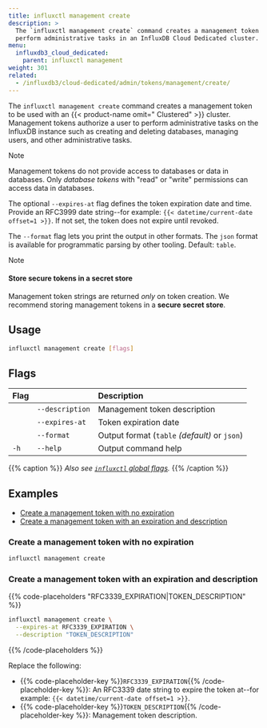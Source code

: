 ```yaml
---
title: influxctl management create
description: >
  The `influxctl management create` command creates a management token used to
  perform administrative tasks in an InfluxDB Cloud Dedicated cluster.
menu:
  influxdb3_cloud_dedicated:
    parent: influxctl management
weight: 301
related:
  - /influxdb3/cloud-dedicated/admin/tokens/management/create/
---
```


The `influxctl management create` command creates a management token to be used
with an {{< product-name omit=" Clustered" >}} cluster.
Management tokens authorize a user to perform administrative tasks on the
InfluxDB instance such as creating and deleting databases, managing users, and
other administrative tasks.

> [!Note]
> Management tokens do not provide access to databases or data in databases.
> Only _database tokens_ with "read" or "write" permissions can access data in
> databases.

The optional `--expires-at` flag defines the token expiration date and time.
Provide an RFC3999 date string--for example: `{{< datetime/current-date offset=1 >}}`.
If not set, the token does not expire until revoked.

The `--format` flag lets you print the output in other formats.
The `json` format is available for programmatic parsing by other tooling.
Default: `table`.

> [!Note]
> #### Store secure tokens in a secret store
> 
> Management token strings are returned _only_ on token creation.
> We recommend storing management tokens in a **secure secret store**.

## Usage

```sh
influxctl management create [flags]
```

## Flags

| Flag |                 | Description                                   |
| :--- | :-------------- | :-------------------------------------------- |
|      | `--description` | Management token description                  |
|      | `--expires-at`  | Token expiration date                         |
|      | `--format`      | Output format (`table` _(default)_ or `json`) |
| `-h` | `--help`        | Output command help                           |

{{% caption %}}
_Also see [`influxctl` global flags](/influxdb3/cloud-dedicated/reference/cli/influxctl/#global-flags)._
{{% /caption %}}

## Examples

- [Create a management token with no expiration](#create-a-management-token-with-no-expiration)
- [Create a management token with an expiration and description](#create-a-management-token-with-an-expiration-and-description)

### Create a management token with no expiration

```sh
influxctl management create
```

### Create a management token with an expiration and description

{{% code-placeholders "RFC3339_EXPIRATION|TOKEN_DESCRIPTION" %}}
```sh
influxctl management create \
  --expires-at RFC3339_EXPIRATION \
  --description "TOKEN_DESCRIPTION"
```
{{% /code-placeholders %}}

Replace the following:

- {{% code-placeholder-key %}}`RFC3339_EXPIRATION`{{% /code-placeholder-key %}}:
  An RFC3339 date string to expire the token at--for example:
  `{{< datetime/current-date offset=1 >}}`.
- {{% code-placeholder-key %}}`TOKEN_DESCRIPTION`{{% /code-placeholder-key %}}:
  Management token description.